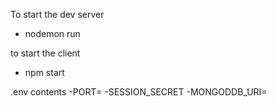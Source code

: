 To start the dev server
- nodemon run

to start the client
- npm start 

.env contents
-PORT= 
-SESSION_SECRET
-MONGODDB_URI=